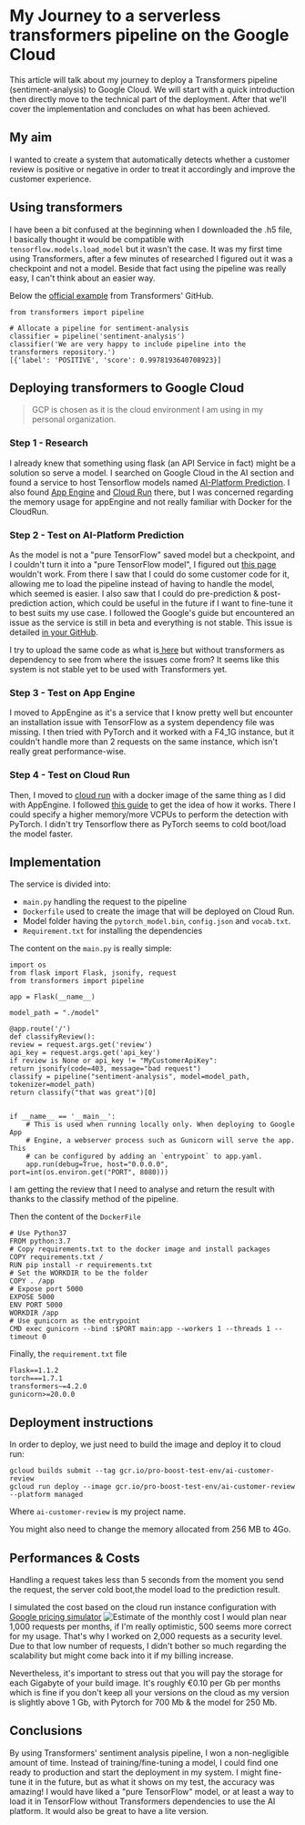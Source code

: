 # My Journey to a serverless transformers pipeline on the Google Cloud

This article will talk about my journey to deploy a Transformers pipeline (sentiment-analysis) to Google Cloud. We will start with a quick introduction then directly move to the technical part of the deployment. After that we'll cover the implementation and concludes on what has been achieved.

## My aim
I wanted to create a system that automatically detects whether a customer review is positive or negative in order to treat it accordingly and improve the customer experience.

## Using transformers
I have been a bit confused at the beginning when I downloaded the .h5 file, I basically thought it would be compatible with `tensorflow.models.load_model` but it wasn't the case. It was my first time using Transformers, after a few minutes of researched I figured out it was a checkpoint and not a model.
Beside that fact using the pipeline was really easy, I can't think about an easier way.

Below the [official example](https://github.com/huggingface/transformers#quick-tour) from Transformers' GitHub.

```python=
from transformers import pipeline

# Allocate a pipeline for sentiment-analysis
classifier = pipeline('sentiment-analysis')
classifier('We are very happy to include pipeline into the transformers repository.')
[{'label': 'POSITIVE', 'score': 0.9978193640708923}]
```


## Deploying transformers to Google Cloud
> GCP is chosen as it is the cloud environment I am using in my personal organization.

### Step 1 - Research
I already knew that something using flask (an API Service in fact) might be a solution so serve a model. I searched on Google Cloud in the AI section and found a service to host Tensorflow models named [AI-Platform Prediction](https://cloud.google.com/ai-platform/prediction/docs). I also found [App Engine](https://cloud.google.com/appengine) and [Cloud Run](https://cloud.google.com/run) there, but I was concerned regarding the memory usage for appEngine and not really familiar with Docker for the CloudRun.

### Step 2 - Test on AI-Platform Prediction

As the model is not a "pure TensorFlow" saved model but a checkpoint, and I couldn't turn it into a "pure TensorFlow model", I figured out [this page](https://cloud.google.com/ai-platform/prediction/docs/deploying-models) wouldn't work.
From there I saw that I could do some customer code for it, allowing me to load the pipeline instead of having to handle the model, which seemed is easier. I also saw that I could do pre-prediction & post-prediction action, which could be useful in the future if I want to fine-tune it to best suits my use case.
I followed the Google's guide but encountered an issue as the service is still in beta and everything is not stable. This issue is detailed [in your GitHub](https://github.com/huggingface/transformers/issues/9926).

I try to upload the same code as what is[ here](https://github.com/huggingface/transformers/issues/9926#issuecomment-770867976) but without transformers as dependency to see from where the issues come from? It seems like this system is not stable yet to be used with Transformers yet.

### Step 3 - Test on App Engine

I moved to AppEngine as it's a service that I know pretty well but encounter an installation issue with TensorFlow as a system dependency file was missing. I then tried with PyTorch and it worked with a F4_1G instance, but it couldn't handle more than 2 requests on the same instance, which isn't really great performance-wise.

### Step 4 - Test on Cloud Run

Then, I moved to [cloud run](https://cloud.google.com/run) with a docker image of the same thing as I did with AppEngine. I followed [this guide](https://cloud.google.com/run/docs/quickstarts/build-and-deploy#python) to get the idea of how it works. There I could specify a higher memory/more VCPUs to perform the detection with PyTorch. I didn't try Tensorflow there as PyTorch seems to cold boot/load the model faster.


## Implementation

The service is divided into:
- `main.py` handling the request to the pipeline
- `Dockerfile` used to create the image that will be deployed on Cloud Run.
- Model folder having the `pytorch_model.bin`, `config.json` and `vocab.txt`.
- `Requirement.txt` for installing the dependencies

The content on the `main.py` is really simple:
```python=
import os
from flask import Flask, jsonify, request
from transformers import pipeline

app = Flask(__name__)

model_path = "./model"

@app.route('/')
def classifyReview():
review = request.args.get('review')
api_key = request.args.get('api_key')
if review is None or api_key != "MyCustomerApiKey":
return jsonify(code=403, message="bad request")
classify = pipeline("sentiment-analysis", model=model_path, tokenizer=model_path)
return classify("that was great")[0]


if __name__ == '__main__':
    # This is used when running locally only. When deploying to Google App
    # Engine, a webserver process such as Gunicorn will serve the app. This
    # can be configured by adding an `entrypoint` to app.yaml.
    app.run(debug=True, host="0.0.0.0", port=int(os.environ.get("PORT", 8080)))
```

I am getting the review that I need to analyse and return the result with thanks to the classify method of the pipeline.

Then the content of the `DockerFile`
```dockerfile=
# Use Python37
FROM python:3.7
# Copy requirements.txt to the docker image and install packages
COPY requirements.txt /
RUN pip install -r requirements.txt
# Set the WORKDIR to be the folder
COPY . /app
# Expose port 5000
EXPOSE 5000
ENV PORT 5000
WORKDIR /app
# Use gunicorn as the entrypoint
CMD exec gunicorn --bind :$PORT main:app --workers 1 --threads 1 --timeout 0
```

Finally, the `requirement.txt` file
```python=
Flask==1.1.2
torch===1.7.1
transformers~=4.2.0
gunicorn>=20.0.0
```


## Deployment instructions

In order to deploy, we just need to build the image and deploy it to cloud run:

```shell=
gcloud builds submit --tag gcr.io/pro-boost-test-env/ai-customer-review
gcloud run deploy --image gcr.io/pro-boost-test-env/ai-customer-review --platform managed
```

Where `ai-customer-review` is my project name.

You might also need to change the memory allocated from 256 MB to 4Go.


## Performances & Costs

Handling a request takes less than 5 seconds from the moment you send the request, the server cold boot,the model load to the prediction result.

I simulated the cost based on the cloud run instance configuration with [Google pricing simulator](https://cloud.google.com/products/calculator#id=cd314cba-1d9a-4bc6-a7c0-740bbf6c8a78)
![Estimate of the monthly cost](./assets/14_how_to_deploy_a_pipeline_to_google_clouds/Estimate_of_the_monthly_cost.png)
I would plan near 1,000 requests per months, if I'm really optimistic, 500 seems more correct for my usage. That's why I worked on 2,000 requests as a security level.
Due to that low number of requests, I didn't bother so much regarding the scalability but might come back into it if my billing increase.

Nevertheless, it's important to stress out that you will pay the storage for each Gigabyte of your build image. It's roughly €0.10 per Gb per months which is fine if you don't keep all your versions on the cloud as my version is slightly above 1 Gb, with Pytorch for 700 Mb & the model for 250 Mb.


## Conclusions

By using Transformers' sentiment analysis pipeline, I won a non-negligible amount of time. Instead of training/fine-tuning a model, I could find one ready to production and start the deployment in my system. I might fine-tune it in the future, but as what it shows on my test, the accuracy was amazing!
I would have liked a "pure TensorFlow" model, or at least a way to load it in TensorFlow without Transformers dependencies to use the AI platform. It would also be great to have a lite version.
